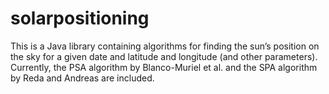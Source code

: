 solarpositioning
================

This is a Java library containing algorithms for finding the sun’s position on the sky for a given date and latitude and longitude (and other parameters). Currently, the PSA algorithm by Blanco-Muriel et al. and the SPA algorithm by Reda and Andreas are included.


